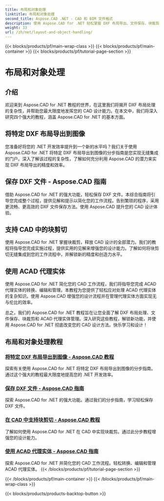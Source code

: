 ```yaml
---
title: 布局和对象处理
linktitle: 布局和对象处理
second_title: Aspose.CAD .NET - CAD 和 BIM 文件格式
description: 使用 Aspose.CAD for .NET 轻松掌握 DXF 布局导出、文件保存、块裁剪和 ACAD 代理实体以增强 CAD 设计。
weight: 33
url: /zh/net/layout-and-object-handling/
---
```


{{< blocks/products/pf/main-wrap-class >}}
{{< blocks/products/pf/main-container >}}
{{< blocks/products/pf/tutorial-page-section >}}

# 布局和对象处理


## 介绍

欢迎来到 Aspose.CAD for .NET 教程的世界，在这里我们将揭开 DXF 布局处理的复杂性，并帮助您最大限度地发挥您的 CAD 设计能力。在本文中，我们将深入研究四个强大的教程，涵盖 Aspose.CAD for .NET 的基本方面。

 ## 将特定 DXF 布局导出到图像

您准备好将您的 .NET 开发效率提升到一个新的水平吗？我们关于使用 Aspose.CAD for .NET 将特定 DXF 布局导出到图像的分步指南是您实现无缝集成的门户。深入了解该过程的复杂性，了解如何充分利用 Aspose.CAD 的潜力来实现 DXF 布局导出的精度和效率。

 ## 保存 DXF 文件 - Aspose.CAD 指南

借助 Aspose.CAD for .NET 的强大功能，轻松保存 DXF 文件。本综合指南将引导您完成整个过程，提供见解和提示以简化您的工作流程。告别繁琐的程序，采用更流畅、更高效的 DXF 文件保存方法。使用 Aspose.CAD 提升您的 CAD 设计体验。

 ## 支持 CAD 中的块剪切

使用 Aspose.CAD for .NET 掌握块裁剪，释放 CAD 设计的全部潜力。我们的教程将指导您完成实施过程，提供实用的见解来增强您的设计能力。了解如何将块剪切无缝集成到您的工作流程中，并解锁新的精度和创造力水平。

 ## 使用 ACAD 代理实体

使用 Aspose.CAD for .NET 简化您的 CAD 工作流程，我们将指导您完成 ACAD 代理实体的转换、编辑和管理。本教程为您提供了轻松应对处理 ACAD 代理实体的复杂知识。使用 Aspose.CAD 增强您的设计流程并在管理代理实体方面实现无与伦比的效率。

总之，我们的 Aspose.CAD for .NET 教程旨在让您全面了解 DXF 布局处理、文件保存、块裁剪和 ACAD 代理实体管理。深入研究这些教程，解锁新功能，并使用 Aspose.CAD for .NET 彻底改变您的 CAD 设计方法。快乐学习和设计！
## 布局和对象处理教程
### [将特定 DXF 布局导出到图像 - Aspose.CAD 教程](./exporting-specific-dxf-layout-to-image/)
探索有关使用 Aspose.CAD for .NET 将特定 DXF 布局导出到图像的分步指南。通过这个强大的教程最大限度地提高您的 .NET 开发效率。
### [保存 DXF 文件 - Aspose.CAD 指南](./saving-dxf-files/)
探索 Aspose.CAD for .NET 的强大功能。通过我们的分步指南，学习轻松保存 DXF 文件。
### [在 CAD 中支持块剪切 - Aspose.CAD 教程](./supporting-block-clipping-in-cad/)
了解如何使用 Aspose.CAD for .NET 在 CAD 中实现块裁剪。通过此分步教程增强您的设计能力。
### [使用 ACAD 代理实体 - Aspose.CAD 指南](./working-with-acad-proxy-entities/)
探索 Aspose.CAD for .NET 并简化您的 CAD 工作流程。轻松转换、编辑和管理 ACAD 代理实体。
{{< /blocks/products/pf/tutorial-page-section >}}

{{< /blocks/products/pf/main-container >}}
{{< /blocks/products/pf/main-wrap-class >}}

{{< blocks/products/products-backtop-button >}}
